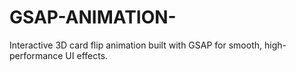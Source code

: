 # GSAP-ANIMATION-
Interactive 3D card flip animation built with GSAP for smooth, high-performance UI effects.
